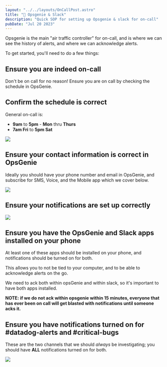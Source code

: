 ```yaml
---
layout: "../../layouts/OnCallPost.astro"
title: "🧞 Opsgenie & Slack"
description: "Quick SOP for setting up Opsgenie & slack for on-call"
pubDate: "Jul 20 2023"
---
```



Opsgenie is the main "air traffic controller" for on-call, and is where we can see the history of alerts, and where we can acknowledge alerts.

To get started, you'll need to do a few things:

## Ensure you are indeed on-call

Don't be on call for no reason! Ensure you are on call by checking the schedule in OpsGenie.

## Confirm the schedule is correct

General on-call is:

- **9am** to **5pm** - **Mon** thru **Thurs**
- **7am Fri** to **5pm Sat** 

<img src="/oc-schedule.png" /><br>

## Ensure your contact information is correct in OpsGenie

Ideally you should have your phone number and email in OpsGenie, and subscribe for SMS, Voice, and the Mobile app which we cover below.

<img src="/oc-contact.png" /><br>

## Ensure your notifications are set up correctly



<img src="/oc-rules.png" /><br>

## Ensure you have the OpsGenie and Slack apps installed on your phone

At least one of these apps should be installed on your phone, and notifications should be turned on for both.

This allows you to not be tied to your computer, and to be able to acknowledge alerts on the go.

We need to ack both within opsGenie and within slack, so it's important to have both apps installed.

**NOTE: if we do not ack within opsgenie within 15 minutes, everyone that has ever been on call will get blasted with notifications until someone acks it.**

## Ensure you have notifications turned on for #datadog-alerts and #critical-bugs

These are the two channels that we should *always* be investigating; you should have **ALL** notifications turned on for both.

<img src="/datadog-alerts.png" /><br>